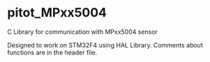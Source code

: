 # pitot_MPxx5004
C Library for communication with MPxx5004 sensor

Designed to work on STM32F4 using HAL Library.
Comments about functions are in the header file.
